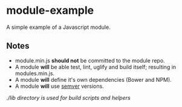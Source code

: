 module-example
==============

A simple example of a Javascript module.

## Notes
* module.min.js **should not** be committed to the module repo.
* A module **will** be able test, lint, uglify and build itself; resulting in modules.min.js.
* A module **will** define it's own dependencies (Bower and NPM).
* A module **will** use [semver](http://http://semver.org/) versions.

*./lib directory is used for build scripts and helpers*